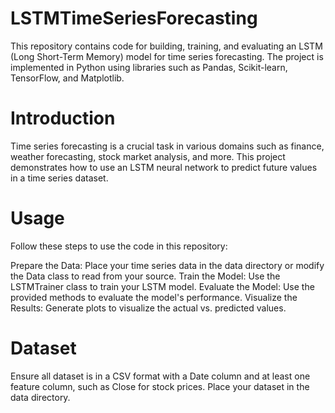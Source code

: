 # LSTMTimeSeriesForecasting
This repository contains code for building, training, and evaluating an LSTM (Long Short-Term Memory) model for time series forecasting. The project is implemented in Python using libraries such as Pandas, Scikit-learn, TensorFlow, and Matplotlib.


# Introduction
Time series forecasting is a crucial task in various domains such as finance, weather forecasting, stock market analysis, and more. This project demonstrates how to use an LSTM neural network to predict future values in a time series dataset.

# Usage
Follow these steps to use the code in this repository:

Prepare the Data: Place your time series data in the data directory or modify the Data class to read from your source.
Train the Model: Use the LSTMTrainer class to train your LSTM model.
Evaluate the Model: Use the provided methods to evaluate the model's performance.
Visualize the Results: Generate plots to visualize the actual vs. predicted values.


# Dataset
Ensure all dataset is in a CSV format with a Date column and at least one feature column, such as Close for stock prices. Place your dataset in the data directory.

